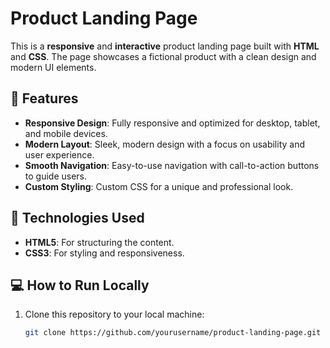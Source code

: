 
# Product Landing Page

This is a **responsive** and **interactive** product landing page built with **HTML** and **CSS**. The page showcases a fictional product with a clean design and modern UI elements.

## 🚀 Features

- **Responsive Design**: Fully responsive and optimized for desktop, tablet, and mobile devices.
- **Modern Layout**: Sleek, modern design with a focus on usability and user experience.
- **Smooth Navigation**: Easy-to-use navigation with call-to-action buttons to guide users.
- **Custom Styling**: Custom CSS for a unique and professional look.

## 🔧 Technologies Used

- **HTML5**: For structuring the content.
- **CSS3**: For styling and responsiveness.

## 💻 How to Run Locally

1. Clone this repository to your local machine:
   ```bash
   git clone https://github.com/yourusername/product-landing-page.git
